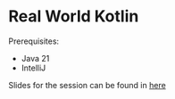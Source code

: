 # Real World Kotlin

Prerequisites:

- Java 21
- IntelliJ 

Slides for the session can be found in [here](./Practical.Magic.pdf)
